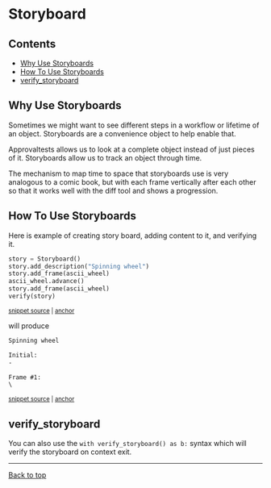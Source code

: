 # Storyboard

<!-- toc -->
## Contents

  * [Why Use Storyboards](#why-use-storyboards)
  * [How To Use Storyboards](#how-to-use-storyboards)
  * [verify_storyboard](#verify_storyboard)<!-- endToc -->

## Why Use Storyboards
 
Sometimes we might want to see different steps in a workflow or lifetime of an object. Storyboards are a convenience object to help enable that.

Approvaltests allows us to look at a complete object instead of just pieces of it. Storyboards allow us to track an object through time. 

The mechanism to map time to space that storyboards use is very analogous to a comic book, but with each frame vertically after each other so that it works well with the diff tool and shows a progression.

## How To Use Storyboards

Here is example of creating story board, adding content to it, and verifying it.

<!-- snippet: use_storyboard -->
<a id='snippet-use_storyboard'></a>
```py
story = Storyboard()
story.add_description("Spinning wheel")
story.add_frame(ascii_wheel)
ascii_wheel.advance()
story.add_frame(ascii_wheel)
verify(story)
```
<sup><a href='/tests/test_verify.py#L228-L235' title='Snippet source file'>snippet source</a> | <a href='#snippet-use_storyboard' title='Start of snippet'>anchor</a></sup>
<!-- endSnippet -->

will produce 

<!-- snippet: VerifyTests.test_simple_storyboard.approved.txt -->
<a id='snippet-VerifyTests.test_simple_storyboard.approved.txt'></a>
```txt
Spinning wheel

Initial:
-

Frame #1:
\
```
<sup><a href='/tests/approved_files/VerifyTests.test_simple_storyboard.approved.txt#L1-L8' title='Snippet source file'>snippet source</a> | <a href='#snippet-VerifyTests.test_simple_storyboard.approved.txt' title='Start of snippet'>anchor</a></sup>
<!-- endSnippet -->

## verify_storyboard

You can also use the `with verify_storyboard() as b:` syntax
which will verify the storyboard on context exit.
___
[Back to top](../README.md)

